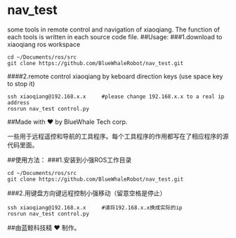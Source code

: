 # nav_test
some tools in remote control and navigation of xiaoqiang. The function of each tools is written in each source code file.
##Usage:
###1.download to xiaoqiang ros workspace
```
cd ~/Documents/ros/src
git clone https://github.com/BlueWhaleRobot/nav_test.git 
```
####2.remote control xiaoqiang by keboard direction keys (use space key to stop it) 
```
ssh xiaoqiang@192.168.x.x     #please change 192.168.x.x to a real ip address  
rosrun nav_test control.py
```
##Made with :heart: by BlueWhale Tech corp.
    
    
一些用于远程遥控和导航的工具程序。每个工具程序的作用都写在了相应程序的源代码里面。
          
##使用方法：
###1.安装到小强ROS工作目录
```
cd ~/Documents/ros/src
git clone https://github.com/BlueWhaleRobot/nav_test.git 
```
###2.用键盘方向键远程控制小强移动（留意空格是停止）    
```
ssh xiaoqiang@192.168.x.x     #请将192.168.x.x换成实际的ip
rosrun nav_test control.py
```
##由蓝鲸科技精 :heart: 制作。
